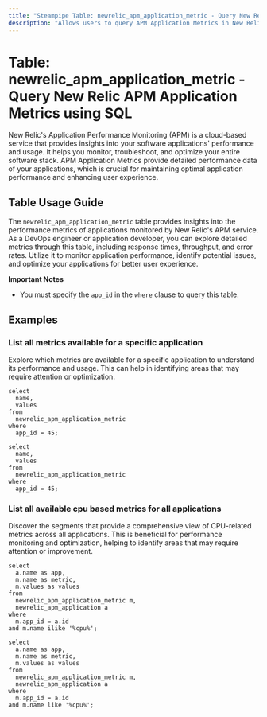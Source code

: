 ```yaml
---
title: "Steampipe Table: newrelic_apm_application_metric - Query New Relic APM Application Metrics using SQL"
description: "Allows users to query APM Application Metrics in New Relic, providing insights into application performance and potential anomalies."
---
```


# Table: newrelic_apm_application_metric - Query New Relic APM Application Metrics using SQL

New Relic's Application Performance Monitoring (APM) is a cloud-based service that provides insights into your software applications' performance and usage. It helps you monitor, troubleshoot, and optimize your entire software stack. APM Application Metrics provide detailed performance data of your applications, which is crucial for maintaining optimal application performance and enhancing user experience.

## Table Usage Guide

The `newrelic_apm_application_metric` table provides insights into the performance metrics of applications monitored by New Relic's APM service. As a DevOps engineer or application developer, you can explore detailed metrics through this table, including response times, throughput, and error rates. Utilize it to monitor application performance, identify potential issues, and optimize your applications for better user experience.

**Important Notes**
- You must specify the `app_id` in the `where` clause to query this table.

## Examples

### List all metrics available for a specific application
Explore which metrics are available for a specific application to understand its performance and usage. This can help in identifying areas that may require attention or optimization.

```sql+postgres
select
  name,
  values
from
  newrelic_apm_application_metric
where
  app_id = 45;
```

```sql+sqlite
select
  name,
  values
from
  newrelic_apm_application_metric
where
  app_id = 45;
```

### List all available cpu based metrics for all applications
Discover the segments that provide a comprehensive view of CPU-related metrics across all applications. This is beneficial for performance monitoring and optimization, helping to identify areas that may require attention or improvement.

```sql+postgres
select
  a.name as app,
  m.name as metric,
  m.values as values
from
  newrelic_apm_application_metric m,
  newrelic_apm_application a
where
  m.app_id = a.id
and m.name ilike '%cpu%';
```

```sql+sqlite
select
  a.name as app,
  m.name as metric,
  m.values as values
from
  newrelic_apm_application_metric m,
  newrelic_apm_application a 
where
  m.app_id = a.id
and m.name like '%cpu%';
```